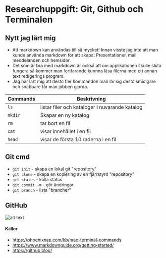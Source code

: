 # Researchuppgift: Git, Github och Terminalen


## Nytt jag lärt mig
- Att markdown kan användas till så mycket! Innan visste jag inte att man kunde använda markdown för att skapa:
Presentationer, mail meddelanden och hemsidor.
- Det som är bra med markdown är också att om applikationen skulle sluta fungera så kommer man fortfarande kunnna
läsa filerna med ett annan text redigerings program. 
- Jag har lärt mig att desto fler kommandon man lär sig desto smidigare och snabbare får man jobben gjorda.


| Commands | Beskrivning |
|---|---|
| `ls`    | listar filer och kataloger i nuvarande katalog |
| `mkdir` | Skapar en ny katalog |
| `rm`    | tar bort en fil |
| `cat`   | visar innehållet i en fil |
| `head`  | visar de första 10 raderna i en fil |
## Git cmd 
- `git init` - skapa en lokal git "repository"
- `git clone` - skapa en kopiering av en fjärrstyrd "repository"
- `git status` - kolla status 
- `git commit -m` - gör ändringar
- `git branch` - lista "brancher"


## GitHub 
![alt text](https://github.blog/wp-content/uploads/2023/10/Enterprise-LightMode-4.png?w=1200)


#### Källor
- https://phoenixnap.com/kb/mac-terminal-commands
- https://www.markdownguide.org/getting-started/
- https://github.blog/
